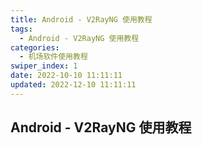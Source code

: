 ```yaml
---
title: Android - V2RayNG 使用教程
tags:
  - Android - V2RayNG 使用教程
categories:
  - 机场软件使用教程
swiper_index: 1
date: 2022-10-10 11:11:11
updated: 2022-12-10 11:11:11
---
```

## Android - V2RayNG 使用教程
